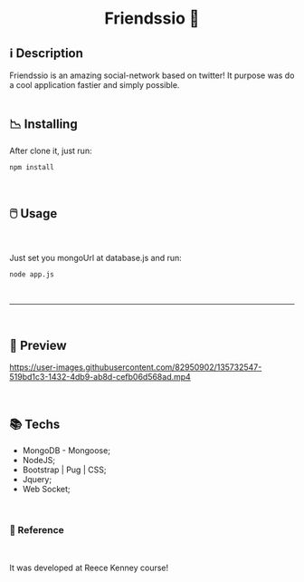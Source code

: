 <h1 align="center">Friendssio 💁</h1>

## ℹ️ Description <a name = "about"></a>

Friendssio is an amazing social-network based on twitter! It purpose was do a cool application fastier and simply possible.
<br>
<br>

## 📉 Installing

After clone it, just run:

```
npm install
```

<br>

## 🖱️ Usage <a name = "usage"></a>

<br>

Just set you mongoUrl at database.js and run:

```
node app.js
```

<br>
<hr>
<br>

## 🌠 Preview


https://user-images.githubusercontent.com/82950902/135732547-519bd1c3-1432-4db9-ab8d-cefb06d568ad.mp4

<br>

## 📚 Techs

-   MongoDB - Mongoose;
-   NodeJS;
-   Bootstrap | Pug | CSS;
-   Jquery;
-   Web Socket;

<br>

### 🍥 Reference

<br>

It was developed at Reece Kenney course!
